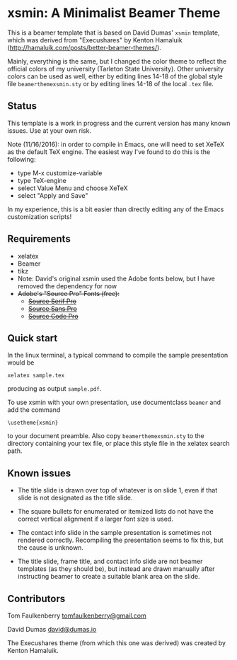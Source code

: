 xsmin: A Minimalist Beamer Theme
================================

This is a beamer template that is based on David Dumas' `xsmin` template, which was derived from "Execushares" by Kenton Hamaluik (http://hamaluik.com/posts/better-beamer-themes/). 

Mainly, everything is the same, but I changed the color theme to reflect the official colors of my university (Tarleton State University).  Other university colors can be used as well, either by editing lines 14-18 of the global style file `beamerthemexsmin.sty` or by editing lines 14-18 of the local `.tex` file. 

Status
------

This template is a work in progress and the current version has many
known issues.  Use at your own risk.

Note (11/16/2016): in order to compile in Emacs, one will need to set XeTeX as the default TeX engine.  The easiest way I've found to do this is the following:

* type M-x customize-variable
* type TeX-engine
* select Value Menu and choose XeTeX
* select "Apply and Save"

In my experience, this is a bit easier than directly editing any of the Emacs customization scripts!


Requirements
------------

* xelatex
* Beamer
* tikz
* Note: David's original xsmin used the Adobe fonts below, but I have removed the dependency for now
* ~~Adobe's "Source Pro" Fonts (free):~~
    * ~~[Source Serif Pro](http://store1.adobe.com/cfusion/store/html/index.cfm?store=OLS-US&event=displayFontPackage&code=1966)~~
    * ~~[Source Sans Pro](http://store1.adobe.com/cfusion/store/html/index.cfm?event=displayFontPackage&code=1959)~~
    * ~~[Source Code Pro](http://store1.adobe.com/cfusion/store/html/index.cfm?store=OLS-US&event=displayFontPackage&code=1960)~~

Quick start
-----------

In the linux terminal, a typical command to compile the sample
presentation would be

`xelatex sample.tex`

producing as output `sample.pdf`.

To use xsmin with your own presentation, use documentclass `beamer`
and add the command

`\usetheme{xsmin}`

to your document preamble.  Also copy `beamerthemexsmin.sty` to the
directory containing your tex file, or place this style file in the
xelatex search path.

Known issues
------------

* The title slide is drawn over top of whatever is on slide 1, even if
  that slide is not designated as the title slide.
  
* The square bullets for enumerated or itemized lists do not have the
  correct vertical alignment if a larger font size is used.
  
* The contact info slide in the sample presentation is sometimes not
  rendered correctly.  Recompiling the presentation seems to fix this,
  but the cause is unknown.
  
 * The title slide, frame title, and contact info slide are not beamer
   templates (as they should be), but instead are drawn manually after
   instructing beamer to create a suitable blank area on the slide.


Contributors
------------

Tom Faulkenberry <tomfaulkenberry@gmail.com>

David Dumas <david@dumas.io>

The Execushares theme (from which this one was derived) was created by
Kenton Hamaluik.
